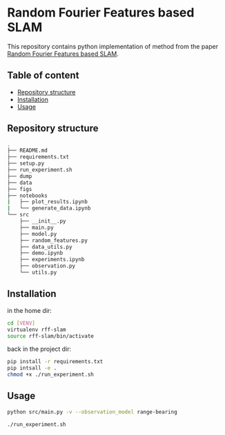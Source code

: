 # Random Fourier Features based SLAM

This repository contains python implementation of method from the paper [Random Fourier Features based SLAM](https://arxiv.org/pdf/2011.00594.pdf).


## Table of content
  - [Repository structure](#repository-structure)
  - [Installation](#installation)
  - [Usage](#usage)

## Repository structure

```bash
.
├── README.md
├── requirements.txt
├── setup.py
├── run_experiment.sh
├── dump
├── data
├── figs
├── notebooks
|   ├── plot_results.ipynb
|   └── generate_data.ipynb
└── src
    ├── __init__.py
    ├── main.py
    ├── model.py
    ├── random_features.py
    ├── data_utils.py
    ├── demo.ipynb
    ├── experiments.ipynb
    ├── observation.py
    └── utils.py
```
## Installation

in the home dir:

```bash
cd [VENV]
virtualenv rff-slam
source rff-slam/bin/activate
```

back in the project dir:

```bash
pip install -r requirements.txt
pip intsall -e .
chmod +x ./run_experiment.sh
```

## Usage

```bash
python src/main.py -v --observation_model range-bearing
```

```bash
./run_experiment.sh
```